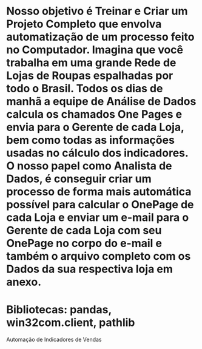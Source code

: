 # Nosso objetivo é Treinar e Criar um Projeto Completo que envolva automatização de um processo feito no Computador. Imagina que você trabalha em uma grande Rede de Lojas de Roupas espalhadas por todo o Brasil. Todos os dias de manhã a equipe de Análise de Dados calcula os chamados One Pages e envia para o Gerente de cada Loja, bem como todas as informações usadas no cálculo dos indicadores. O nosso papel como Analista de Dados, é conseguir criar um processo de forma mais automática possível para calcular o OnePage de cada Loja e enviar um e-mail para o Gerente de cada Loja com seu OnePage no corpo do e-mail e também o arquivo completo com os Dados da sua respectiva loja em anexo.
# Bibliotecas: pandas, win32com.client, pathlib
 Automação de Indicadores de Vendas
